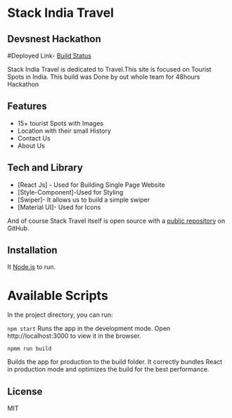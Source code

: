 # Stack India Travel
## Devsnest Hackathon

#Deployed Link- [Build Status](https://stackindia.netlify.app/) 
 


Stack India Travel is dedicated to Travel.This site is focused on Tourist Spots in India.
This build was Done by out whole team for 48hours Hackathon

## Features

- 15+ tourist Spots with Images
- Location with their small History
- Contact Us
- About Us


## Tech and Library 
- [React Js] - Used for Building Single Page Website
- [Style-Component]-Used for Styling
- [Swiper]- It allows us to build a simple swiper
- [Material UI]- Used for Icons


And of course Stack Travel itself is open source with a [public repository](https://github.com/geeknarendra/Devsnest_Hackathon_indian_tourism)
 on GitHub.

## Installation

It [Node.js](https://nodejs.org/) to run.

# Available Scripts
In the project directory, you can run:

```npm start```
Runs the app in the development mode.
Open http://localhost:3000 to view it in the browser.

```npmm run build```

Builds the app for production to the build folder.
It correctly bundles React in production mode and optimizes the build for the best performance.

## License

MIT

